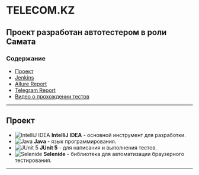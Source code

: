 # TELECOM.KZ
## Проект разработан автотестером в роли Самата 

### Содержание

- [Проект](#Проект)
- [Jenkins](#Jenkins)
- [Allure Report](#Allure-Report)
- [Telegram Report](#Telegram-Report)
- [Видео о прохождении тестов](#Видео-о-прохождении-тестов)

---
## Проект
- ![IntelliJ IDEA](https://upload.wikimedia.org/wikipedia/commons/9/9c/IntelliJ_IDEA_Icon.svg) **IntelliJ IDEA** - основной инструмент для разработки.
- ![Java](https://upload.wikimedia.org/wikipedia/en/3/30/Java_programming_language_logo.svg) **Java** - язык программирования.
- ![JUnit 5](https://upload.wikimedia.org/wikipedia/commons/5/5b/JUnit_5_Banner.png) **JUnit 5** - для написания и выполнения тестов.
- ![Selenide](https://avatars.githubusercontent.com/u/16062266?s=200&v=4) **Selenide** - библиотека для автоматизации браузерного тестирования.

---
